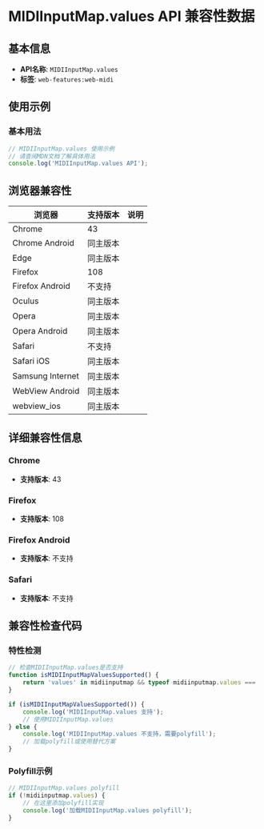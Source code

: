 # MIDIInputMap.values API 兼容性数据

## 基本信息

- **API名称**: `MIDIInputMap.values`
- **标签**: `web-features:web-midi`

## 使用示例

### 基本用法

```javascript
// MIDIInputMap.values 使用示例
// 请查阅MDN文档了解具体用法
console.log('MIDIInputMap.values API');
```

## 浏览器兼容性

| 浏览器 | 支持版本 | 说明 |
|--------|----------|------|
| Chrome | 43 |  |
| Chrome Android | 同主版本 |  |
| Edge | 同主版本 |  |
| Firefox | 108 |  |
| Firefox Android | 不支持 |  |
| Oculus | 同主版本 |  |
| Opera | 同主版本 |  |
| Opera Android | 同主版本 |  |
| Safari | 不支持 |  |
| Safari iOS | 同主版本 |  |
| Samsung Internet | 同主版本 |  |
| WebView Android | 同主版本 |  |
| webview_ios | 同主版本 |  |

## 详细兼容性信息

### Chrome

- **支持版本**: 43

### Firefox

- **支持版本**: 108

### Firefox Android

- **支持版本**: 不支持

### Safari

- **支持版本**: 不支持

## 兼容性检查代码

### 特性检测

```javascript
// 检查MIDIInputMap.values是否支持
function isMIDIInputMapValuesSupported() {
    return 'values' in midiinputmap && typeof midiinputmap.values === 'function';
}

if (isMIDIInputMapValuesSupported()) {
    console.log('MIDIInputMap.values 支持');
    // 使用MIDIInputMap.values
} else {
    console.log('MIDIInputMap.values 不支持，需要polyfill');
    // 加载polyfill或使用替代方案
}
```

### Polyfill示例

```javascript
// MIDIInputMap.values polyfill
if (!midiinputmap.values) {
    // 在这里添加polyfill实现
    console.log('加载MIDIInputMap.values polyfill');
}
```

